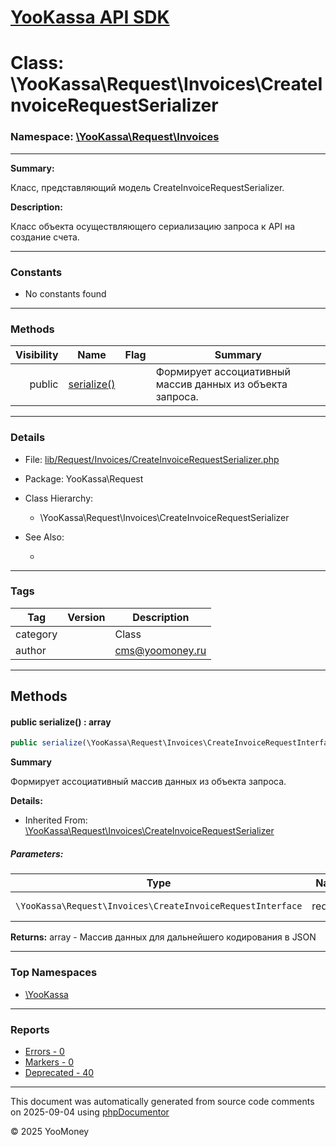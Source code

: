 # [YooKassa API SDK](../home.md)

# Class: \YooKassa\Request\Invoices\CreateInvoiceRequestSerializer
### Namespace: [\YooKassa\Request\Invoices](../namespaces/yookassa-request-invoices.md)
---
**Summary:**

Класс, представляющий модель CreateInvoiceRequestSerializer.

**Description:**

Класс объекта осуществляющего сериализацию запроса к API на создание счета.

---
### Constants
* No constants found

---
### Methods
| Visibility | Name | Flag | Summary |
| ----------:| ---- | ---- | ------- |
| public | [serialize()](../classes/YooKassa-Request-Invoices-CreateInvoiceRequestSerializer.md#method_serialize) |  | Формирует ассоциативный массив данных из объекта запроса. |

---
### Details
* File: [lib/Request/Invoices/CreateInvoiceRequestSerializer.php](../../lib/Request/Invoices/CreateInvoiceRequestSerializer.php)
* Package: YooKassa\Request
* Class Hierarchy:
  * \YooKassa\Request\Invoices\CreateInvoiceRequestSerializer

* See Also:
  * [](https://yookassa.ru/developers/api)

---
### Tags
| Tag | Version | Description |
| --- | ------- | ----------- |
| category |  | Class |
| author |  | cms@yoomoney.ru |

---
## Methods
<a name="method_serialize" class="anchor"></a>
#### public serialize() : array

```php
public serialize(\YooKassa\Request\Invoices\CreateInvoiceRequestInterface $request) : array
```

**Summary**

Формирует ассоциативный массив данных из объекта запроса.

**Details:**
* Inherited From: [\YooKassa\Request\Invoices\CreateInvoiceRequestSerializer](../classes/YooKassa-Request-Invoices-CreateInvoiceRequestSerializer.md)

##### Parameters:
| Type | Name | Description |
| ---- | ---- | ----------- |
| <code lang="php">\YooKassa\Request\Invoices\CreateInvoiceRequestInterface</code> | request  | Объект запроса |

**Returns:** array - Массив данных для дальнейшего кодирования в JSON



---

### Top Namespaces

* [\YooKassa](../namespaces/yookassa.md)

---

### Reports
* [Errors - 0](../reports/errors.md)
* [Markers - 0](../reports/markers.md)
* [Deprecated - 40](../reports/deprecated.md)

---

This document was automatically generated from source code comments on 2025-09-04 using [phpDocumentor](http://www.phpdoc.org/)

&copy; 2025 YooMoney